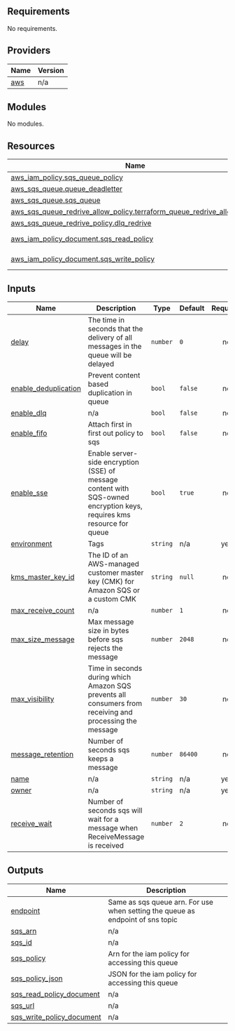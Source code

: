 ## Requirements

No requirements.

## Providers

| Name | Version |
|------|---------|
| <a name="provider_aws"></a> [aws](#provider\_aws) | n/a |

## Modules

No modules.

## Resources

| Name | Type |
|------|------|
| [aws_iam_policy.sqs_queue_policy](https://registry.terraform.io/providers/hashicorp/aws/latest/docs/resources/iam_policy) | resource |
| [aws_sqs_queue.queue_deadletter](https://registry.terraform.io/providers/hashicorp/aws/latest/docs/resources/sqs_queue) | resource |
| [aws_sqs_queue.sqs_queue](https://registry.terraform.io/providers/hashicorp/aws/latest/docs/resources/sqs_queue) | resource |
| [aws_sqs_queue_redrive_allow_policy.terraform_queue_redrive_allow_policy](https://registry.terraform.io/providers/hashicorp/aws/latest/docs/resources/sqs_queue_redrive_allow_policy) | resource |
| [aws_sqs_queue_redrive_policy.dlq_redrive](https://registry.terraform.io/providers/hashicorp/aws/latest/docs/resources/sqs_queue_redrive_policy) | resource |
| [aws_iam_policy_document.sqs_read_policy](https://registry.terraform.io/providers/hashicorp/aws/latest/docs/data-sources/iam_policy_document) | data source |
| [aws_iam_policy_document.sqs_write_policy](https://registry.terraform.io/providers/hashicorp/aws/latest/docs/data-sources/iam_policy_document) | data source |

## Inputs

| Name | Description | Type | Default | Required |
|------|-------------|------|---------|:--------:|
| <a name="input_delay"></a> [delay](#input\_delay) | The time in seconds that the delivery of all messages in the queue will be delayed | `number` | `0` | no |
| <a name="input_enable_deduplication"></a> [enable\_deduplication](#input\_enable\_deduplication) | Prevent content based duplication in queue | `bool` | `false` | no |
| <a name="input_enable_dlq"></a> [enable\_dlq](#input\_enable\_dlq) | n/a | `bool` | `false` | no |
| <a name="input_enable_fifo"></a> [enable\_fifo](#input\_enable\_fifo) | Attach first in first out policy to sqs | `bool` | `false` | no |
| <a name="input_enable_sse"></a> [enable\_sse](#input\_enable\_sse) | Enable server-side encryption (SSE) of message content with SQS-owned encryption keys, requires kms resource for queue | `bool` | `true` | no |
| <a name="input_environment"></a> [environment](#input\_environment) | Tags | `string` | n/a | yes |
| <a name="input_kms_master_key_id"></a> [kms\_master\_key\_id](#input\_kms\_master\_key\_id) | The ID of an AWS-managed customer master key (CMK) for Amazon SQS or a custom CMK | `string` | `null` | no |
| <a name="input_max_receive_count"></a> [max\_receive\_count](#input\_max\_receive\_count) | n/a | `number` | `1` | no |
| <a name="input_max_size_message"></a> [max\_size\_message](#input\_max\_size\_message) | Max message size in bytes before sqs rejects the message | `number` | `2048` | no |
| <a name="input_max_visibility"></a> [max\_visibility](#input\_max\_visibility) | Time in seconds during which Amazon SQS prevents all consumers from receiving and processing the message | `number` | `30` | no |
| <a name="input_message_retention"></a> [message\_retention](#input\_message\_retention) | Number of seconds sqs keeps a message | `number` | `86400` | no |
| <a name="input_name"></a> [name](#input\_name) | n/a | `string` | n/a | yes |
| <a name="input_owner"></a> [owner](#input\_owner) | n/a | `string` | n/a | yes |
| <a name="input_receive_wait"></a> [receive\_wait](#input\_receive\_wait) | Number of seconds sqs will wait for a message when ReceiveMessage is received | `number` | `2` | no |

## Outputs

| Name | Description |
|------|-------------|
| <a name="output_endpoint"></a> [endpoint](#output\_endpoint) | Same as sqs queue arn. For use when setting the queue as endpoint of sns topic |
| <a name="output_sqs_arn"></a> [sqs\_arn](#output\_sqs\_arn) | n/a |
| <a name="output_sqs_id"></a> [sqs\_id](#output\_sqs\_id) | n/a |
| <a name="output_sqs_policy"></a> [sqs\_policy](#output\_sqs\_policy) | Arn for the iam policy for accessing this queue |
| <a name="output_sqs_policy_json"></a> [sqs\_policy\_json](#output\_sqs\_policy\_json) | JSON for the iam policy for accessing this queue |
| <a name="output_sqs_read_policy_document"></a> [sqs\_read\_policy\_document](#output\_sqs\_read\_policy\_document) | n/a |
| <a name="output_sqs_url"></a> [sqs\_url](#output\_sqs\_url) | n/a |
| <a name="output_sqs_write_policy_document"></a> [sqs\_write\_policy\_document](#output\_sqs\_write\_policy\_document) | n/a |
